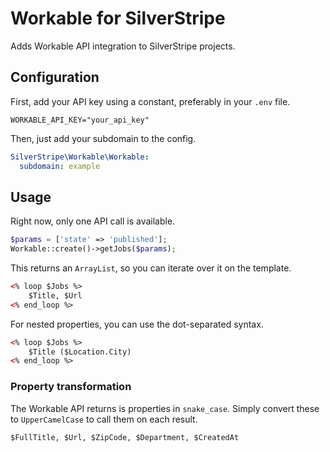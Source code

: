 # Workable for SilverStripe
Adds Workable API integration to SilverStripe projects.

## Configuration
First, add your API key using a constant, preferably in your `.env` file.

```
WORKABLE_API_KEY="your_api_key"
```

Then, just add your subdomain to the config.

```yml
SilverStripe\Workable\Workable:
  subdomain: example
```

## Usage

Right now, only one API call is available.

```php
$params = ['state' => 'published'];
Workable::create()->getJobs($params);
```

This returns an `ArrayList`, so you can iterate over it on the template.

```html
<% loop $Jobs %>
    $Title, $Url
<% end_loop %>
```

For nested properties, you can use the dot-separated syntax.

```html
<% loop $Jobs %>
    $Title ($Location.City)
<% end_loop %>
```

### Property transformation

The Workable API returns is properties in `snake_case`. Simply convert these to `UpperCamelCase` to call them on each result.

```html
$FullTitle, $Url, $ZipCode, $Department, $CreatedAt
```

